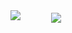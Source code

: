 <img src="https://github-readme-stats.vercel.app/api?username=macosint&&show_icons=true&title_color=df36d8&icon_color=bb2acf&text_color=05f0f7&bg_color=151515">
<img align="center" style="margin-left: 45px;" src="https://github-readme-stats.vercel.app/api/top-langs/?username=macosint&layout=compact&theme=bear" />
